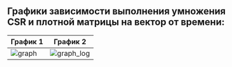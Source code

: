 ## Графики зависимости выполнения умножения CSR и плотной матрицы на вектор от времени:
| График 1 | График 2 |
|----------|----------|
| ![graph](https://github.com/user-attachments/assets/86dbb1b8-4677-4732-be8a-23c1c90fb716)| ![graph_log](https://github.com/user-attachments/assets/d294e2c1-49f5-4cdc-9f75-435d7b9f4bd0)|

